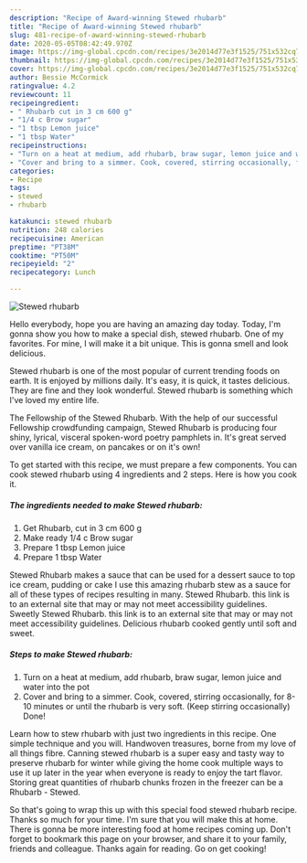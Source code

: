 ```yaml
---
description: "Recipe of Award-winning Stewed rhubarb"
title: "Recipe of Award-winning Stewed rhubarb"
slug: 481-recipe-of-award-winning-stewed-rhubarb
date: 2020-05-05T08:42:49.970Z
image: https://img-global.cpcdn.com/recipes/3e2014d77e3f1525/751x532cq70/stewed-rhubarb-recipe-main-photo.jpg
thumbnail: https://img-global.cpcdn.com/recipes/3e2014d77e3f1525/751x532cq70/stewed-rhubarb-recipe-main-photo.jpg
cover: https://img-global.cpcdn.com/recipes/3e2014d77e3f1525/751x532cq70/stewed-rhubarb-recipe-main-photo.jpg
author: Bessie McCormick
ratingvalue: 4.2
reviewcount: 11
recipeingredient:
- " Rhubarb cut in 3 cm 600 g"
- "1/4 c Brow sugar"
- "1 tbsp Lemon juice"
- "1 tbsp Water"
recipeinstructions:
- "Turn on a heat at medium, add rhubarb, braw sugar, lemon juice and water into the pot"
- "Cover and bring to a simmer. Cook, covered, stirring occasionally, for 8-10 minutes or until the rhubarb is very soft. (Keep stirring occasionally) Done!"
categories:
- Recipe
tags:
- stewed
- rhubarb

katakunci: stewed rhubarb 
nutrition: 248 calories
recipecuisine: American
preptime: "PT38M"
cooktime: "PT50M"
recipeyield: "2"
recipecategory: Lunch

---
```



![Stewed rhubarb](https://img-global.cpcdn.com/recipes/3e2014d77e3f1525/751x532cq70/stewed-rhubarb-recipe-main-photo.jpg)

Hello everybody, hope you are having an amazing day today. Today, I'm gonna show you how to make a special dish, stewed rhubarb. One of my favorites. For mine, I will make it a bit unique. This is gonna smell and look delicious.

Stewed rhubarb is one of the most popular of current trending foods on earth. It is enjoyed by millions daily. It's easy, it is quick, it tastes delicious. They are fine and they look wonderful. Stewed rhubarb is something which I've loved my entire life.

The Fellowship of the Stewed Rhubarb. With the help of our successful Fellowship crowdfunding campaign, Stewed Rhubarb is producing four shiny, lyrical, visceral spoken-word poetry pamphlets in. It&#39;s great served over vanilla ice cream, on pancakes or on it&#39;s own!


To get started with this recipe, we must prepare a few components. You can cook stewed rhubarb using 4 ingredients and 2 steps. Here is how you cook it.

<!--inarticleads1-->

##### The ingredients needed to make Stewed rhubarb:

1. Get  Rhubarb, cut in 3 cm 600 g
1. Make ready 1/4 c Brow sugar
1. Prepare 1 tbsp Lemon juice
1. Prepare 1 tbsp Water


Stewed Rhubarb makes a sauce that can be used for a dessert sauce to top ice cream, pudding or cake I use this amazing rhubarb stew as a sauce for all of these types of recipes resulting in many. Stewed Rhubarb. this link is to an external site that may or may not meet accessibility guidelines. Sweetly Stewed Rhubarb. this link is to an external site that may or may not meet accessibility guidelines. Delicious rhubarb cooked gently until soft and sweet. 

<!--inarticleads2-->

##### Steps to make Stewed rhubarb:

1. Turn on a heat at medium, add rhubarb, braw sugar, lemon juice and water into the pot
1. Cover and bring to a simmer. Cook, covered, stirring occasionally, for 8-10 minutes or until the rhubarb is very soft. (Keep stirring occasionally) Done!


Learn how to stew rhubarb with just two ingredients in this recipe. One simple technique and you will. Handwoven treasures, borne from my love of all things fibre. Canning stewed rhubarb is a super easy and tasty way to preserve rhubarb for winter while giving the home cook multiple ways to use it up later in the year when everyone is ready to enjoy the tart flavor. Storing great quantities of rhubarb chunks frozen in the freezer can be a Rhubarb - Stewed. 

So that's going to wrap this up with this special food stewed rhubarb recipe. Thanks so much for your time. I'm sure that you will make this at home. There is gonna be more interesting food at home recipes coming up. Don't forget to bookmark this page on your browser, and share it to your family, friends and colleague. Thanks again for reading. Go on get cooking!
